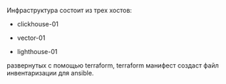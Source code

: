 Инфраструктура состоит из трех хостов:

* clickhouse-01

* vector-01

* lighthouse-01


развернутых с помощью terraform, terraform манифест создаст файл инвентаризации для ansible.

